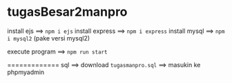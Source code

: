 # tugasBesar2manpro

install ejs ==> `npm i ejs`
install express ==> `npm i express`
install mysql ==> `npm i mysql2` (pake versi mysql2)

execute program ==> `npm run start`

=============
sql ==> download `tugasmanpro.sql` ==> masukin ke phpmyadmin

